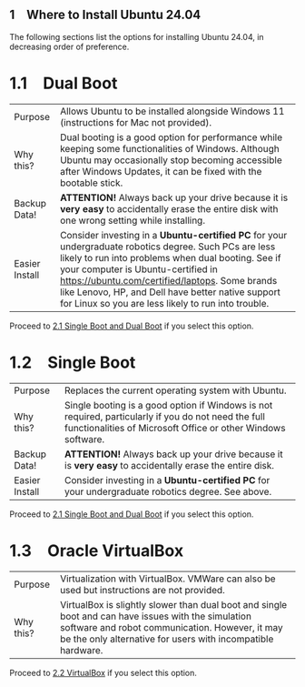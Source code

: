 1&emsp;Where to Install Ubuntu 24.04
---

The following sections list the options for installing Ubuntu 24.04, in decreasing order of preference.

# 1.1&emsp;Dual Boot
| | |
| --- | --- |
| Purpose | Allows Ubuntu to be installed alongside Windows 11 (instructions for Mac not provided). |
| Why this? | Dual booting is a good option for performance while keeping some functionalities of Windows. Although Ubuntu may occasionally stop becoming accessible after Windows Updates, it can be fixed with the bootable stick. |
| Backup Data! | **ATTENTION!** Always back up your drive because it is **very easy** to accidentally erase the entire disk with one wrong setting while installing. |
| Easier Install | Consider investing in a **Ubuntu-certified PC** for your undergraduate robotics degree. Such PCs are less likely to run into problems when dual booting. See if your computer is Ubuntu-certified in https://ubuntu.com/certified/laptops. Some brands like Lenovo, HP, and Dell have better native support for Linux so you are less likely to run into trouble. | 

Proceed to [2.1 Single Boot and Dual Boot](02_Getting_Ubuntu.md#21single-boot-and-dual-boot) if you select this option.

# 1.2&emsp;Single Boot

| | |
| --- | --- |
| Purpose | Replaces the current operating system with Ubuntu. |
| Why this? | Single booting is a good option if Windows is not required, particularly if you do not need the full functionalities of Microsoft Office or other Windows software. |
| Backup Data! | **ATTENTION!** Always back up your drive because it is **very easy** to accidentally erase the entire disk. |
| Easier Install | Consider investing in a **Ubuntu-certified PC** for your undergraduate robotics degree. See above. | 

Proceed to [2.1 Single Boot and Dual Boot](02_Getting_Ubuntu.md#21single-boot-and-dual-boot) if you select this option.

# 1.3&emsp;Oracle VirtualBox
| | |
| --- | ---|
| Purpose | Virtualization with VirtualBox. VMWare can also be used but instructions are not provided. |
| Why this? | VirtualBox is slightly slower than dual boot and single boot and can have issues with the simulation software and robot communication. However, it may be the only alternative for users with incompatible hardware. |

Proceed to [2.2 VirtualBox](02_Getting_Ubuntu.md#22virtualbox) if you select this option.